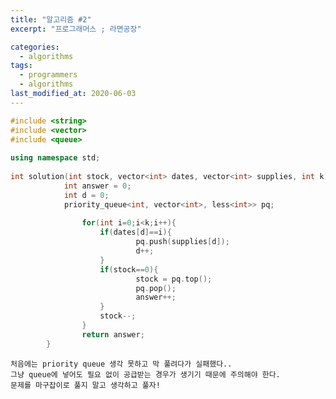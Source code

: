 ```yaml
---
title: "알고리즘 #2"
excerpt: "프로그래머스 ; 라면공장"

categories:
  - algorithms
tags:
  - programmers
  - algorithms
last_modified_at: 2020-06-03
---
```

```cpp
#include <string>  
#include <vector>  
#include <queue>  
  
using namespace std;  
  
int solution(int stock, vector<int> dates, vector<int> supplies, int k) {  
			int answer = 0;  
  			int d = 0;  
  			priority_queue<int, vector<int>, less<int>> pq;  
			      
    			for(int i=0;i<k;i++){  
        			if(dates[d]==i){  
            				pq.push(supplies[d]);  
            				d++;  
        			}  
        			if(stock==0){  
            				stock = pq.top();  
            				pq.pop();  
            				answer++;  
        			}  
        			stock--;    
    			}  
    			return answer;  
		} 
```
	처음에는 priority queue 생각 못하고 막 풀려다가 실패했다..  
	그냥 queue에 넣어도 필요 없이 공급받는 경우가 생기기 때문에 주의해야 한다.  
	문제를 마구잡이로 풀지 말고 생각하고 풀자!
